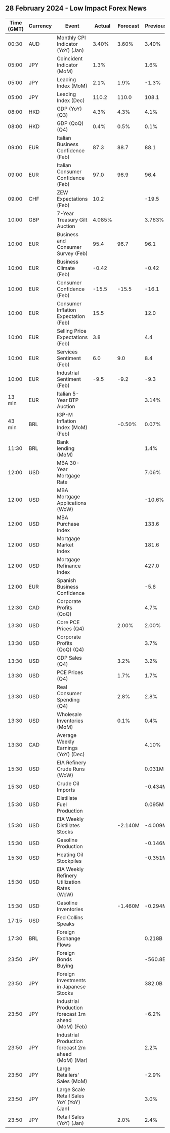 ## 28 February 2024 - Low Impact Forex News

| Time (GMT) | Currency | Event | Actual | Forecast | Previous |
|------|----------|-------|--------|----------|----------|
| 00:30 | AUD | Monthly CPI Indicator (YoY) (Jan) | 3.40% | 3.60% | 3.40% |
| 05:00 | JPY | Coincident Indicator (MoM) | 1.3% |  | 1.6% |
| 05:00 | JPY | Leading Index (MoM) | 2.1% | 1.9% | -1.3% |
| 05:00 | JPY | Leading Index (Dec) | 110.2 | 110.0 | 108.1 |
| 08:00 | HKD | GDP (YoY) (Q3) | 4.3% | 4.3% | 4.1% |
| 08:00 | HKD | GDP (QoQ) (Q4) | 0.4% | 0.5% | 0.1% |
| 09:00 | EUR | Italian Business Confidence (Feb) | 87.3 | 88.7 | 88.1 |
| 09:00 | EUR | Italian Consumer Confidence (Feb) | 97.0 | 96.9 | 96.4 |
| 09:00 | CHF | ZEW Expectations (Feb) | 10.2 |  | -19.5 |
| 10:00 | GBP | 7-Year Treasury Gilt Auction | 4.085% |  | 3.763% |
| 10:00 | EUR | Business and Consumer Survey (Feb) | 95.4 | 96.7 | 96.1 |
| 10:00 | EUR | Business Climate (Feb) | -0.42 |  | -0.42 |
| 10:00 | EUR | Consumer Confidence (Feb) | -15.5 | -15.5 | -16.1 |
| 10:00 | EUR | Consumer Inflation Expectation (Feb) | 15.5 |  | 12.0 |
| 10:00 | EUR | Selling Price Expectations (Feb) | 3.8 |  | 4.4 |
| 10:00 | EUR | Services Sentiment (Feb) | 6.0 | 9.0 | 8.4 |
| 10:00 | EUR | Industrial Sentiment (Feb) | -9.5 | -9.2 | -9.3 |
| 13 min | EUR | Italian 5-Year BTP Auction |  |  | 3.14% |
| 43 min | BRL | IGP-M Inflation Index (MoM) (Feb) |  | -0.50% | 0.07% |
| 11:30 | BRL | Bank lending (MoM) |  |  | 1.4% |
| 12:00 | USD | MBA 30-Year Mortgage Rate |  |  | 7.06% |
| 12:00 | USD | MBA Mortgage Applications (WoW) |  |  | -10.6% |
| 12:00 | USD | MBA Purchase Index |  |  | 133.6 |
| 12:00 | USD | Mortgage Market Index |  |  | 181.6 |
| 12:00 | USD | Mortgage Refinance Index |  |  | 427.0 |
| 12:00 | EUR | Spanish Business Confidence |  |  | -5.6 |
| 12:30 | CAD | Corporate Profits (QoQ) |  |  | 4.7% |
| 13:30 | USD | Core PCE Prices (Q4) |  | 2.00% | 2.00% |
| 13:30 | USD | Corporate Profits (QoQ) (Q4) |  |  | 3.7% |
| 13:30 | USD | GDP Sales (Q4) |  | 3.2% | 3.2% |
| 13:30 | USD | PCE Prices (Q4) |  | 1.7% | 1.7% |
| 13:30 | USD | Real Consumer Spending (Q4) |  | 2.8% | 2.8% |
| 13:30 | USD | Wholesale Inventories (MoM) |  | 0.1% | 0.4% |
| 13:30 | CAD | Average Weekly Earnings (YoY) (Dec) |  |  | 4.10% |
| 15:30 | USD | EIA Refinery Crude Runs (WoW) |  |  | 0.031M |
| 15:30 | USD | Crude Oil Imports |  |  | -0.434M |
| 15:30 | USD | Distillate Fuel Production |  |  | 0.095M |
| 15:30 | USD | EIA Weekly Distillates Stocks |  | -2.140M | -4.009M |
| 15:30 | USD | Gasoline Production |  |  | -0.146M |
| 15:30 | USD | Heating Oil Stockpiles |  |  | -0.351M |
| 15:30 | USD | EIA Weekly Refinery Utilization Rates (WoW) |  |  |  |
| 15:30 | USD | Gasoline Inventories |  | -1.460M | -0.294M |
| 17:15 | USD | Fed Collins Speaks |  |  |  |
| 17:30 | BRL | Foreign Exchange Flows |  |  | 0.218B |
| 23:50 | JPY | Foreign Bonds Buying |  |  | -560.8B |
| 23:50 | JPY | Foreign Investments in Japanese Stocks |  |  | 382.0B |
| 23:50 | JPY | Industrial Production forecast 1m ahead (MoM) (Feb) |  |  | -6.2% |
| 23:50 | JPY | Industrial Production forecast 2m ahead (MoM) (Mar) |  |  | 2.2% |
| 23:50 | JPY | Large Retailers' Sales (MoM) |  |  | -2.9% |
| 23:50 | JPY | Large Scale Retail Sales YoY (YoY) (Jan) |  |  | 3.0% |
| 23:50 | JPY | Retail Sales (YoY) (Jan) |  | 2.0% | 2.4% |
